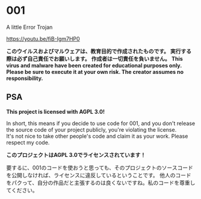 # 001
A little Error Trojan

https://youtu.be/fiB-Igm7HP0

**このウイルスおよびマルウェアは、教育目的で作成されたものです。 実行する際は必ず自己責任でお願いします。 作成者は一切責任を負いません。**
**This virus and malware have been created for educational purposes only. Please be sure to execute it at your own risk. The creator assumes no responsibility.**

## PSA
**This project is licensed with AGPL 3.0!**

In short, this means if you decide to use code for 001, and you don't release the source code of your project publicly, you're violating the license.\
It's not nice to take other people's code and claim it as your work. Please respect my code.

**このプロジェクトはAGPL 3.0でライセンスされています！**

要するに、001のコードを使おうと思っても、そのプロジェクトのソースコードを公開しなければ、ライセンスに違反しているということです。
他人のコードをパクって、自分の作品だと主張するのは良くないですね。私のコードを尊重してください。
